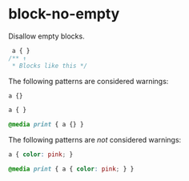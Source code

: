 # block-no-empty

Disallow empty blocks.

```css
 a { }
/** ↑
 * Blocks like this */
```

The following patterns are considered warnings:

```css
a {}
```

```css
a { }
```

```css
@media print { a {} }
```

The following patterns are *not* considered warnings:

```css
a { color: pink; }
```

```css
@media print { a { color: pink; } }
```
